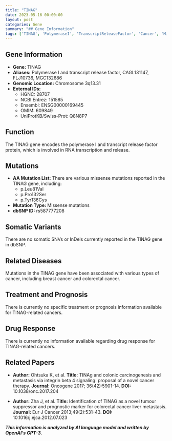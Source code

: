 ```yaml
---
title: "TINAG"
date: 2023-05-16 00:00:00
layout: post
categories: Gene
summary: "## Gene Information"
tags: ['TINAG', 'PolymeraseI', 'TranscriptReleaseFactor', 'Cancer', 'MissenseMutations', 'BreastCancer', 'ColorectalCancer', 'TumorSuppressor']
---
```


## Gene Information

- **Gene:** TINAG
- **Aliases:** Polymerase I and transcript release factor, CAGL131147, FLJ10736, MGC132686
- **Genomic Location:** Chromosome 3q13.31
- **External IDs:** 
    - HGNC: 28707
    - NCBI Entrez: 151585
    - Ensembl: ENSG00000169445
    - OMIM: 609849
    - UniProtKB/Swiss-Prot: Q8N8P7

## Function

The TINAG gene encodes the polymerase I and transcript release factor protein, which is involved in RNA transcription and release. 

## Mutations

- **AA Mutation List:** There are various missense mutations reported in the TINAG gene, including:
    - p.Leu81Val
    - p.Pro132Ser
    - p.Tyr136Cys
- **Mutation Type:** Missense mutations
- **dbSNP ID:** rs587777208

## Somatic Variants

There are no somatic SNVs or InDels currently reported in the TINAG gene in dbSNP.

## Related Diseases

Mutations in the TINAG gene have been associated with various types of cancer, including breast cancer and colorectal cancer.

## Treatment and Prognosis

There is currently no specific treatment or prognosis information available for TINAG-related cancers.

## Drug Response

There is currently no information available regarding drug response for TINAG-related cancers.

## Related Papers

- **Author:** Ohtsuka K, et al.
  **Title:** TINAg and colonic carcinogenesis and metastasis via integrin beta 4 signaling: proposal of a novel cancer therapy.
  **Journal:** Oncogene 2017; 36(42):5901-14.
  **DOI:** 10.1038/onc.2017.204
  
- **Author:** Zha J, et al.
  **Title:** Identification of TINAG as a novel tumour suppressor and prognostic marker for colorectal cancer liver metastasis.
  **Journal:** Eur J Cancer 2013;49(2):531-43.
  **DOI:** 10.1016/j.ejca.2012.07.023

**_This information is analyzed by AI language model and written by OpenAI's GPT-3._**